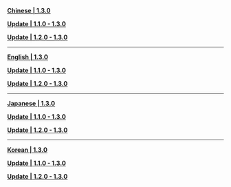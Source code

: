 **[Chinese | 1.3.0]()**

**[Update | 1.1.0 - 1.3.0](https://autopatchos.zenlesszonezero.com/pclauncher/nap_global/audio_zh-cn_1.1.0_1.3.0_hdiff_TMDALhbVflQzzRgY.zip)**

**[Update | 1.2.0 - 1.3.0](https://autopatchos.zenlesszonezero.com/pclauncher/nap_global/audio_zh-cn_1.2.0_1.3.0_hdiff_uHQHkgdmANpulHCV.zip)**

---

**[English | 1.3.0]()**

**[Update | 1.1.0 - 1.3.0](https://autopatchos.zenlesszonezero.com/pclauncher/nap_global/audio_en-us_1.1.0_1.3.0_hdiff_irsFllHRDbltgUdi.zip)**

**[Update | 1.2.0 - 1.3.0](https://autopatchos.zenlesszonezero.com/pclauncher/nap_global/audio_en-us_1.2.0_1.3.0_hdiff_JLzKnbsYhOsjTXnZ.zip)**

---

**[Japanese | 1.3.0]()**

**[Update | 1.1.0 - 1.3.0](https://autopatchos.zenlesszonezero.com/pclauncher/nap_global/audio_ja-jp_1.1.0_1.3.0_hdiff_HwkUeeXIyizWTTcN.zip)**

**[Update | 1.2.0 - 1.3.0](https://autopatchos.zenlesszonezero.com/pclauncher/nap_global/audio_ja-jp_1.2.0_1.3.0_hdiff_iRbpGqLcthbrhWaC.zip)**

---

**[Korean | 1.3.0]()**

**[Update | 1.1.0 - 1.3.0](https://autopatchos.zenlesszonezero.com/pclauncher/nap_global/audio_ko-kr_1.1.0_1.3.0_hdiff_mNPeKBiCXgicRbVk.zip)**

**[Update | 1.2.0 - 1.3.0](https://autopatchos.zenlesszonezero.com/pclauncher/nap_global/audio_ko-kr_1.2.0_1.3.0_hdiff_HmTXRtceYTFoTpwN.zip)**